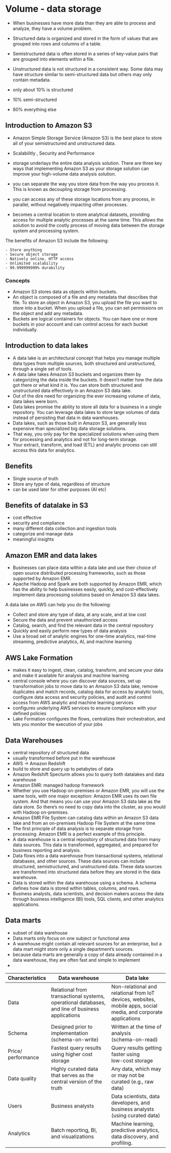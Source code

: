 # Volume - data storage
- When businesses have more data than they are able to process and analyze, they have a volume problem.

- Structured data is organized and stored in the form of values that are grouped into rows and columns of a table.
- Semistructured data is often stored in a series of key-value pairs that are grouped into elements within a file.
- Unstructured data is not structured in a consistent way. Some data may have structure similar to semi-structured data but others may only contain metadata.

- only about 10% is structured
- 10% semi-structured
- 80% everything else

## Introduction to Amazon S3
- Amazon Simple Storage Service (Amazon S3) is the best place to store all of your semistructured and unstructured data.
- Scalabilitly , Security and Performance

- storage underlays the entire data analysis solution. There are three key ways that implementing Amazon S3 as your storage solution can improve your high-volume data analysis solution.
- you can separate the way you store data from the way you process it. This is known as decoupling storage from processing.
- you can access any of these storage locations from any process, in parallel, without negatively impacting other processes.
- becomes a central location to store analytical datasets, providing access for multiple analytic processes at the same time. This allows the solution to avoid the costly process of moving data between the storage system and processing system.

The benefits of Amazon S3 include the following:

    - Store anything
    - Secure object storage
    - Natively online, HTTP access
    - Unlimited scalability 
    - 99.999999999% durability

### Concepts

-  Amazon S3 stores data as objects within buckets.
-  An object is composed of a file and any metadata that describes that file. To store an object in Amazon S3, you upload the file you want to store into a bucket. When you upload a file, you can set permissions on the object and add any metadata.
-  Buckets are logical containers for objects. You can have one or more buckets in your account and can control access for each bucket individually. 

## Introduction to data lakes

- A data lake is an architectural concept that helps you manage multiple data types from multiple sources, both structured and unstructured, through a single set of tools.
- A data lake takes Amazon S3 buckets and organizes them by categorizing the data inside the buckets. It doesn’t matter how the data got there or what kind it is. You can store both structured and unstructured data effectively in an Amazon S3 data lake.
- Out of the dire need for organizing the ever increasing volume of data, data lakes were born.
- Data lakes promise the ability to store all data for a business in a single repository. You can leverage data lakes to store large volumes of data instead of persisting that data in data warehouses.
- Data lakes, such as those built in Amazon S3, are generally less expensive than specialized big data storage solutions.
- That way, you only pay for the specialized solutions when using them for processing and analytics and not for long-term storage.
- Your extract, transform, and load (ETL) and analytic process can still access this data for analytics. 

## Benefits
- Single source of truth
- Store any type of data, regardless of structure
- can be used later for other purposes (AI etc)

## Benefits of datalake in S3
- cost effective
- security and compliance
- many different data collection and ingestion tools 
- categorize and manage data
- meaningful insights

## Amazon EMR and data lakes
- Businesses can place data within a data lake and use their choice of open source distributed processing frameworks, such as those supported by Amazon EMR.
- Apache Hadoop and Spark are both supported by Amazon EMR, which has the ability to help businesses easily, quickly, and cost-effectively implement data processing solutions based on Amazon S3 data lakes.

A data lake on AWS can help you do the following:

- Collect and store any type of data, at any scale, and at low cost
- Secure the data and prevent unauthorized access
- Catalog, search, and find the relevant data in the central repository
- Quickly and easily perform new types of data analysis
- Use a broad set of analytic engines for one-time analytics, real-time streaming, predictive analytics, AI, and machine learning

## AWS Lake Formation
- makes it easy to ingest, clean, catalog, transform, and secure your data and make it available for analysis and machine learning
- central console where you can discover data sources, set up transformation jobs to move data to an Amazon S3 data lake, remove duplicates and match records, catalog data for access by analytic tools, configure data access and security policies, and audit and control access from AWS analytic and machine learning services
- configures underlying AWS services to ensure compliance with your defined policies
- Lake Formation configures the flows, centralizes their orchestration, and lets you monitor the execution of your jobs

## Data Warehouses
- central repository of structured data 
- usually transformed before put in the warehouse
- AWS -> Amazon Redshift
- build to store and query up to petabytes of data
- Amazon Redshift Specturm allows you to query both datalakes and data warehouse
- Amazon EMR: managed hadoop framework
- Whether you use Hadoop on-premises or Amazon EMR, you will use the same tools, with one major exception: Amazon EMR uses its own file system. And that means you can use your Amazon S3 data lake as the data store. So there’s no need to copy data into the cluster, as you would with Hadoop on-premises.
- Amazon EMR File System can catalog data within an Amazon S3 data lake and from an on-premises Hadoop File System at the same time
- The first principle of data analysis is to separate storage from processing. Amazon EMR is a perfect example of this principle.
- A data warehouse is a central repository of structured data from many data sources. This data is transformed, aggregated, and prepared for business reporting and analysis.
- Data flows into a data warehouse from transactional systems, relational databases, and other sources. These data sources can include structured, semistructured, and unstructured data. These data sources are transformed into structured data before they are stored in the data warehouse.
- Data is stored within the data warehouse using a schema. A schema defines how data is stored within tables, columns, and rows.
- Business analysts, data scientists, and decision makers access the data through business intelligence (BI) tools, SQL clients, and other analytics applications. 

## Data marts
- subset of data warehouse
- Data marts only focus on one subject or functional area
- A warehouse might contain all relevant sources for an enterprise, but a data mart might store only a single department’s sources.
- because data marts are generally a copy of data already contained in a data warehouse, they are often fast and simple to implement
- 


| Characteristics       | Data warehouse                                                                                  | Data lake                                                                                                       |
| --------------------- | ----------------------------------------------------------------------------------------------- | --------------------------------------------------------------------------------------------------------------- |
| Data                  | Relational from transactional systems, operational databases, and line of business applications | Non-relational and relational from IoT devices, websites, mobile apps, social media, and corporate applications |
| Schema                | Designed prior to implementation (schema-on-write)                                              | Written at the time of analysis<br>(schema-on-read)                                                             |
| Price/<br>performance | Fastest query results using higher cost storage                                                 | Query results getting faster using<br>low-cost storage                                                          |
| Data quality          | Highly curated data that serves as the central version of the truth                             | Any data, which may or may not be curated (e.g., raw data)                                                      |
| Users                 | Business analysts                                                                               | Data scientists, data developers, and business analysts (using curated data)                                    |
| Analytics             | Batch reporting, BI, and visualizations                                                         | Machine learning, predictive analytics, data discovery, and profiling.                                          |
